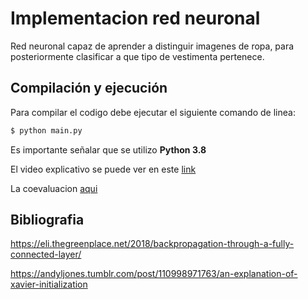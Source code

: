 # Implementacion red neuronal 

Red neuronal capaz de aprender a distinguir imagenes de ropa, para posteriormente clasificar a que tipo de vestimenta pertenece.

## Compilación y ejecución

Para compilar el codigo debe ejecutar el siguiente comando de linea:
```bash
$ python main.py 
```
Es importante señalar que se utilizo **Python 3.8**

El video explicativo se puede ver en este [link](https://drive.google.com/file/d/1T7mv60Nwle2kGZoyzzeASDBFKBbQKHCG/view?usp=sharing)

La coevaluacion [aqui](Coevaluacion.md)


## Bibliografia

https://eli.thegreenplace.net/2018/backpropagation-through-a-fully-connected-layer/

https://andyljones.tumblr.com/post/110998971763/an-explanation-of-xavier-initialization
